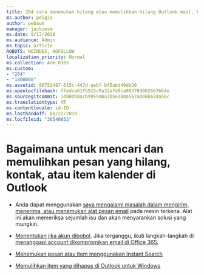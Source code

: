 ```yaml
---
title: 204 cara menemukan hilang atau memulihkan hilang Outlook mail, kalender, atau kontak
ms.author: pdigia
author: pebaum
manager: jackiesm
ms.date: 9/17/2018
ms.audience: Admin
ms.topic: article
ROBOTS: NOINDEX, NOFOLLOW
localization_priority: Normal
ms.collection: Adm_O365
ms.custom:
- "204"
- "1800008"
ms.assetid: 86752487-615c-447d-aebf-bf5abd49db20
ms.openlocfilehash: ffedca61f5915c0a32a7e0ca903703802667b64e
ms.sourcegitcommit: 1d98db8acb9959aba3b5e308a567ade6b62da56c
ms.translationtype: MT
ms.contentlocale: id-ID
ms.lasthandoff: 08/22/2019
ms.locfileid: "36540652"
---
```

# <a name="how-to-find-and-recover-missing-messages-contacts-or-calendar-items-in-outlook"></a>Bagaimana untuk mencari dan memulihkan pesan yang hilang, kontak, atau item kalender di Outlook

- Anda dapat menggunakan [saya mengalami masalah dalam mengirim, menerima, atau menemukan alat pesan email](https://aka.ms/SaRA-OutlookSendReceive) pada mesin terkena. Alat ini akan memeriksa sejumlah isu dan akan menyarankan solusi yang mungkin.

- [Menentukan jika akun dibobol](https://support.microsoft.com/help/2551603/how-to-determine-whether-your-office-365-account-has-been-compromised). Jika terganggu, ikuti langkah-langkah di [menanggapi account dikompromikan email di Office 365.](https://docs.microsoft.com/office365/enterprise/responding-to-a-compromised-email-account)

- [Menemukan pesan atau item menggunakan Instant Search](https://support.office.com/article/69748862-5976-47b9-98e8-ed179f1b9e4d)

- [Memulihkan item yang dihapus di Outlook untuk Windows](https://support.office.com/article/49e81f3c-c8f4-4426-a0b9-c0fd751d48ce)
